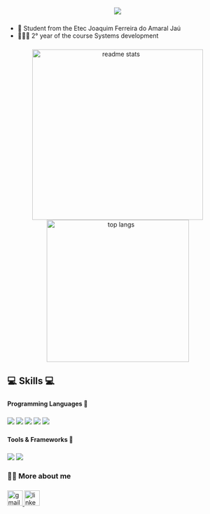 <h1 align="center">
    <img src="https://readme-typing-svg.herokuapp.com/?font=Righteous&size=35&center=true&vCenter=true&width=500&height=70&duration=4500&lines=Hi+There!+👋;+I'm+Diego+de+Souza+Furlanetto!;" />

###

- 📖 Student from the Etec Joaquim Ferreira do Amaral Jaú <br>
- 👨🏻‍💻 2° year of the course Systems development <br>

###

<div align="center">
  <img width=390 align="center" src="https://github-readme-stats-salesp07.vercel.app/api?username=DiegoSF01&count_private=true&show_icons=true&theme=react&rank_icon" alt="readme stats" />
  <img width=325 align="center" src="https://github-readme-stats-salesp07.vercel.app/api/top-langs/?username=DiegoSF01&hide=HTML&langs_count=8&layout=compact&theme=react&border_radius=10&size_weight=0.5&count_weight=0.5&exclude_repo=github-readme-stats" alt="top langs"/>
</div>

###

<h2 align="left">
 💻 Skills 💻
</h2>

###

<h4 align="left">
 Programming Languages 🔗
</h4>

###

<div align="left">

  <img src="https://skillicons.dev/icons?i=html"/>
  <img src="https://skillicons.dev/icons?i=css"/>
  <img src="https://skillicons.dev/icons?i=cs"/>
  <img src="https://skillicons.dev/icons?i=php"/>
  <img src="https://skillicons.dev/icons?i=mysql"/>

###

<h4 align="left">
 Tools & Frameworks 🔗
</h4>

###

  <img src="https://skillicons.dev/icons?i=vscode"/>
   <img src="https://skillicons.dev/icons?i=visualstudio"/>

</div>

###

<h3 align="left">
 🙋🏻 More about me
</h3>

###

<div align="left">
  <a href="mailto:diegosouzafurlanetto@gmail.com">
  <img <img src="https://img.shields.io/badge/Gmail-333333?style=for-the-badge&logo=gmail&logoColor=red" height="35" alt="gmail logo"  />
  <a href="https://www.linkedin.com/in/diego-de-souza-furlanetto-b68ba72b3" target="_blank">
  <img src="https://img.shields.io/static/v1?message=LinkedIn&logo=linkedin&label=&color=0077B5&logoColor=white&labelColor=&style=for-the-badge" height="35" alt="linkedin logo" />
</a>

</div>

###
